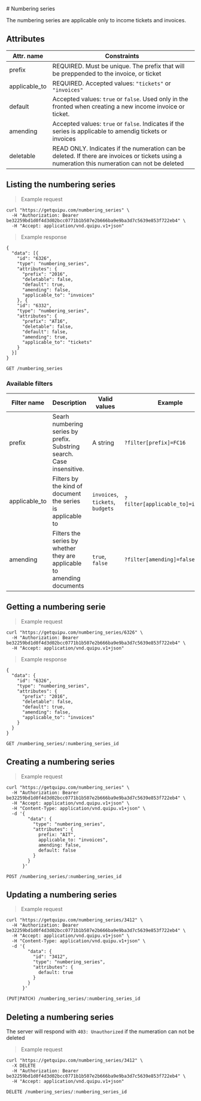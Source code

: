 #<a name="numbering-series-section"></a> Numbering series

The numbering series are applicable only to income tickets and invoices.

## Attributes

Attr. name |  Constraints
---------- |  -----------
prefix | REQUIRED. Must be unique. The prefix that will be preppended to the invoice, or ticket
applicable_to | REQUIRED. Accepted values: `"tickets"` or `"invoices"`
default | Accepted values: `true` or `false`. Used only in the fronted when creating a new income invoice or ticket.
amending | Accepted values: `true` or `false`. Indicates if the series is applicable to amendig tickets or invoices
deletable | READ ONLY. Indicates if the numeration can be deleted. If there are invoices or tickets using a numeration this numeration can not be deleted

## Listing the numbering series

> Example request

```shell
curl "https://getquipu.com/numbering_series" \
  -H "Authorization: Bearer be32259bd1d0f4d3d02bcc0771b1b507e2b666ba9e9ba3d7c5639e853f722eb4" \
  -H "Accept: application/vnd.quipu.v1+json"
```

> Example response

```shell
{
  "data": [{
    "id": "6326",
    "type": "numbering_series",
    "attributes": {
      "prefix": "2016",
      "deletable": false,
      "default": true,
      "amending": false,
      "applicable_to": "invoices"
    }, {
    "id": "6332",
    "type": "numbering_series",
    "attributes": {
      "prefix": "AT16",
      "deletable": false,
      "default": false,
      "amending": true,
      "applicable_to": "tickets"
    }
  }]
}
```

`GET /numbering_series`

### Available filters

Filter name | Description | Valid values | Example
------------| ------------| ------------ | -------
prefix      | Searh numbering series by prefix. Substring search. Case insensitive. | A string | `?filter[prefix]=FC16`
applicable_to | Filters by the kind of document the series is applicable to | `invoices`, `tickets`, `budgets` | `?filter[applicable_to]=invoices`
amending | Filters the series by whether they are applicable to amending documents | `true`, `false` | `?filter[amending]=false`

## Getting a numbering serie

> Example request

```shell
curl "https://getquipu.com/numbering_series/6326" \
  -H "Authorization: Bearer be32259bd1d0f4d3d02bcc0771b1b507e2b666ba9e9ba3d7c5639e853f722eb4" \
  -H "Accept: application/vnd.quipu.v1+json"
```

> Example response

```shell
{
  "data": {
    "id": "6326",
    "type": "numbering_series",
    "attributes": {
      "prefix": "2016",
      "deletable": false,
      "default": true,
      "amending": false,
      "applicable_to": "invoices"
    }
  }
}
```

`GET /numbering_series/:numbering_series_id`

## Creating a numbering series

> Example request

```shell
curl "https://getquipu.com/numbering_series" \
  -H "Authorization: Bearer be32259bd1d0f4d3d02bcc0771b1b507e2b666ba9e9ba3d7c5639e853f722eb4" \
  -H "Accept: application/vnd.quipu.v1+json" \
  -H "Content-Type: application/vnd.quipu.v1+json" \
  -d '{
        "data": {
          "type": "numbering_series",
          "attributes": {
            prefix: "AIT",
            applicable_to: "invoices",
            amending: false,
            default: false
          }
        }
      }'
```

`POST /numbering_series/:numbering_series_id`

## Updating a numbering series

> Example request

```shell
curl "https://getquipu.com/numbering_series/3412" \
  -H "Authorization: Bearer be32259bd1d0f4d3d02bcc0771b1b507e2b666ba9e9ba3d7c5639e853f722eb4" \
  -H "Accept: application/vnd.quipu.v1+json" \
  -H "Content-Type: application/vnd.quipu.v1+json" \
  -d '{
        "data": {
          "id": "3412",
          "type": "numbering_series",
          "attributes": {
            default: true
          }
        }
      }'
```

`(PUT|PATCH) /numbering_series/:numbering_series_id`

## Deleting a numbering series

The server will respond with `403: Unauthorized` if the numeration can not be deleted

> Example request

```shell
curl "https://getquipu.com/numbering_series/3412" \
  -X DELETE
  -H "Authorization: Bearer be32259bd1d0f4d3d02bcc0771b1b507e2b666ba9e9ba3d7c5639e853f722eb4" \
  -H "Accept: application/vnd.quipu.v1+json"
```

`DELETE /numbering_series/:numbering_series_id`
